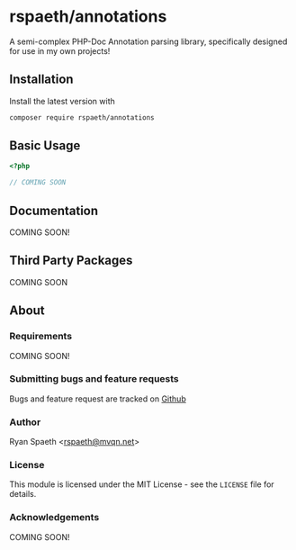 # rspaeth/annotations
A semi-complex PHP-Doc Annotation parsing library, specifically designed for use in my own projects!

## Installation
Install the latest version with
```bash
composer require rspaeth/annotations
```

## Basic Usage
```php
<?php

// COMING SOON
```

## Documentation

COMING SOON!

## Third Party Packages
COMING SOON

## About

### Requirements
COMING SOON!

### Submitting bugs and feature requests
Bugs and feature request are tracked on [Github](https://github.com/rspaeth/annotations/issues)

### Author
Ryan Spaeth <[rspaeth@mvqn.net](mailto:rspaeth@mvqn.net)>

### License
This module is licensed under the MIT License - see the `LICENSE` file for details.

### Acknowledgements
COMING SOON!
